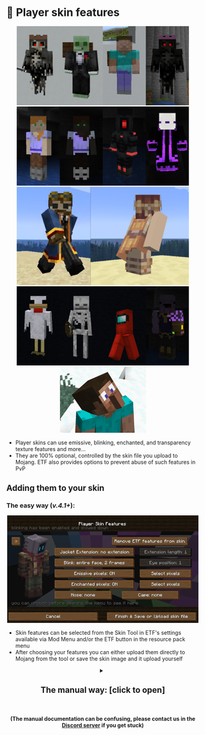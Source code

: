 # 🎨 Player skin features 

<div align="center">

<img src="skins1.png" alt="img" width="450"> <img src="skins2.png" alt="img" width="450"><br />
<img src="jacket.png" alt="img" width="450"><br />
<img src="skins3.png" alt="img" width="450"><br />
<img src="villager-nose.png" alt="img" width="225">


 </div>
 
- Player skins can use emissive, blinking, enchanted, and transparency texture features and more...
- They are 100% optional, controlled by the skin file you upload to Mojang. ETF also provides options to prevent abuse of such features in PvP

## Adding them to your skin

### The easy way (_v.4.1+_): 

<div align="center">

<img src="skin-tool.png" alt="Skin tool" width="500">

</div>

- Skin features can be selected from the Skin Tool in ETF's settings available via Mod Menu and/or the ETF button in the resource pack menu
- After choosing your features you can either upload them directly to Mojang from the tool or save the skin image and it upload yourself

<div align="center">

 <details><summary><h2>The manual way:  [click to open]</h2><br /><h4>(The manual documentation can be confusing, please contact us in the <a href="https://discord.com/invite/rURmwrzUcz">Discord server</a> if you get stuck)</h4></summary>

<img src="mod-data-detailed-example.png" alt="Example details" width="500">

<div align="left">

## Getting started

- First to enable the skin features in this mod you **must** put the marker in your skin file, this is the
  red,green,blue,white,black pixels just below the head texture in the example image above.

<table> 
<tr>
<td>

ETF can do this step for you **automatically** as of V2.7.0, simply open the mod menu settings and enable *"Apply skin
feature template to a copy of your skin"* then open a world enter third person & press F3+T. You will see a message in
chat when it is done, and you will find a copy of your skin in the minecraft directory folder called *"
ETF_player_skin_printout.png"* that has the example template applied to it ready for the next steps after getting
started.

</td>
</tr>
</table>

- This mod will ignore any skin without this so no one else can affect **YOUR** skin
- You will select your marker choices later these will be selected by putting specific colour pixels in the black boxes
  numbered 1 - 4 in the top left of the example image.   
  *(Note: these 4 boxes point to four other numbered boxes on the right-hand side of the example skin.)*
- The choices Box is the white and grey checkered box in the example image, it has been expanded into the top right to
  show you the numbers of those pixels you will fill this in later with specific pixel colours to select options for
  your skin
- The Color Guide at the bottom right is not required - it is provided in the example skins for you to grab the specific
  colors required for later choices. *(Note: each color corresponds to a number, this will be used later)*

- It is **highly** recommended you leave every unused pixel in your skin texture blank and transparent,
  if you have stray pixels filled they may accidentally trigger future added features

- I will promise now. As long as you leave unused parts of your skin file
  blank and transparent no future update will impact your skin unexpectedly.

___

## Transparency - [V2.3.0+]

- If the marker is present in your skin, you will then be able to use transparency in the head, body,RLeg, LLeg,RArm,
  and LArm, body parts *(this is disabled in vanilla)*.
- The total skin can not be less than 40% average transparency to prevent possible PVP abuse, an option has been added
  to override this for fun and only affects your point of view.
- Transparency can be separately Disabled for enemy team players to not be abused in PVP settings.  
  ![transparent](mod-skins/ghost.png)![transparent](mod-skins/slime.png)![transparent](mod-skins/chicken.png)
  ![transparent](mod-skins/skelly.png)![transparent](mod-skins/amogus.png)
- See examples above in the Ghost, Slime, Steve, Chicken, Skeleton, and Among us skins.

---

## Emissiveness / Glowing pixels - [V2.3.0+]

- If the marker is present in your skin, you will then be able to use emissiveness in your skin
- To enable Emissiveness you **must** choose **only one** numbered pixel
  in the marker and give it the Emissive color *(the pink in the marker choices list)  
  (for example putting the pink color in #1 in the marker will select all the pixels in the corresponding
  box to the right side of the skin with a #1, and a picture of the marker, in it. that box will be selected for
  emissive pixels)*
- After choosing a box on the right like this,
  any pixels present in that box will make identical pixels in the rest of the skin glow.  
  ![transparent](mod-skins/ghost.png)![transparent](mod-skins/robot.png)![transparent](mod-skins/thanos.png)
- See examples above in the Ghost, Robot, and Thanos's gauntlet

---

## Enchanted pixels - [V2.3.0+]

- If the marker is present in your skin, you will then be able to use enchanted pixels in your skin
- To enable enchanted pixels you **must** choose **only one** numbered pixel
  in the marker and give it the Enchanting color *(the cyan in the marker choices list)  
  (for example putting the cyan color in #2 in the marker will select all the pixels in the corresponding
  box to the right side of the skin with a #2, and a picture of the marker, in it. that box will be selected for
  enchanted pixels)*
- After choosing a box on the right like this,
  any pixels present in that box will make identical pixels in the rest of the skin appear enchanted.  
  ![transparent](mod-skins/alex.png)![transparent](mod-skins/wizard.png)![transparent](mod-skins/thanos.png)
- See examples above in the Alex, robed figure, and Thano's arm skins

---

## Blinking - [V2.3.0+]

- If the marker is present in your skin, you will then be able to have your skin blink periodically, but you must also
  choose what style of blinking,

```
- 1 pixel height Eyes      [V2.4.4+]
- 2 pixel height Eyes      [V2.4.4+]
- 3-4 pixel height Eyes    [V2.4.4+]
- Whole face texture blink 
```

#### 1 pixel blinking - [V2.4.4+]

If your skin's eyes are only 1 pixel tall - use this.

- First place a Red #3 pixel in Choice Box pixel #1 to enable 1 pixel blinking
- Then make a copy of the horizontal line of the skin's face where the eyes are, and change the
  eyes to be closed.
- Place this "closed eye copy" in the same place as the light purple line below the head in the Example Image.
- Next the mod needs to know where your eyes are, place a numbered Color from the Color Guide in Choice Box #4
  corresponding to the height of the skin's eyes   
  *(The head texture is 8 pixels tall with #1 being the top line of the head & #8 being the bottom)*  
  *(For Example Default Steve's eyes are at line #5, so you would place the Brown #5 pixel in Choice Box #4)*
- You are now done, the mod will take the light purple line below the head texture
  and replace your skin's eyes with it when it blinks  
  ![transparent](mod-skins/blink-option1.png)
- This skin uses the 1 pixel blinking

#### 2 pixel blinking - [V2.4.4+]

If your skin's eyes are only 2 pixels tall - use this.

- First place a Green #4 pixel in Choice Box pixel #1 to enable 2 pixel blinking
- Then make 2 copies of the 2 horizontal lines of the skin's face where the eyes are, and change 1 copy's
  eyes to be closed, and the other's eyes to be half closed.
- Place the "closed eye copy" in the same place as the light purple line & the purple line below the head in the Example
  Image.
- Place the "half closed eye copy" in the same place as the white / purple checkered area below the head in the Example
  Image.
- Next the mod needs to know where your eyes are, place a numbered Color from the Color Guide in Choice Box #4
  corresponding to the height of the skin's eyes topmost pixel   
  *(The head texture is 8 pixels tall with #1 being the top line of the head & #8 being the bottom)*  
  *(For Example Default Steve's eyes are at line #5, so you would place the Brown #5 pixel in Choice Box #4)*
- You are now done, the mod will take the appropriate eye copy below the head texture
  and replace your skin's eyes with it when it blinks  
  ![transparent](mod-skins/blink-option2.png)
- This skin uses the 2 pixel blinking

#### 3-4 pixel blinking - [V2.4.4+]

If your skin's eyes are only 3-4 pixels tall - use this.  
This actually only supports 4 pixels, but you can simply copy an additional *non-eye* line of the face if your eyes are
3 pixels high, and it will work fine :)

- First place a Brown #5 pixel in Choice Box pixel #1 to enable 4 pixel blinking
- Then make 2 copies of the 4 horizontal lines of the skin's face where the eyes are, and change 1 copy's
  eyes to be closed, and the other's eyes to be half closed.
- Place the "closed eye copy" in the same place as the pink & purple & checkerboard area below the head in the Example
  Image.
- Place the "half closed eye copy" in the same place as the white / green checkered area below the head's 2nd layer in
  the Example Image.
- Next the mod needs to know where your eyes are, place a numbered Color from the Color Guide in Choice Box #4
  corresponding to the height of the topmost pixel of the face you copied from *(where the eyes were)*   
  *(The head texture is 8 pixels tall with #1 being the top line of the head & #8 being the bottom)*  
  *(For Example Default Steve's eyes are at line #5, so you would place the Brown #5 pixel in Choice Box #4)*
- You are now done, the mod will take the appropriate eye copy below the head textures
  and replace your skin's eyes with it when it blinks  
  ![transparent](mod-skins/blink-option3.png)
- This skin uses this 3-4 pixel blinking

#### Whole face texture blinking

The whole face blinking option is the easiest way to do skin blinking but will use more space in the texture
and may limit what features can be used in the future, this is only recommended for eyes larger than
4 pixels or not 'typical' eyes

- First choose what kind of blinking you want, many skins have large eyes, so to smooth out blinking
  you can have either
- 1 frame of blinking (eye open & eye closed) or 2 frames (eye open & eye half closed & eye closed)
- to select one you must change the colour of Choice Box pixel #1 in the example above
- to Select 1 frame you must use exactly the Pink pixel #1 from the Color Guide, for 2 frames
  use the Light Blue #2 instead
- Once this is done you can now add blinking textures to your skin, make a copy of the front of
  your face and put it in the purple box with a #1 make this face have its eyes completely closed
- Repeat with the extra head layer for your face and put that in the purple box with #3, just in case you have pop-out
  eyes
- if you have selected a 2 frame blink repeat this process with purple boxes #2 & #4 except this time make the eyes half
  closed  
  ![transparent](mod-skins/chicken.png)![transparent](mod-skins/slime.png)
- You can see this in the Chicken & Slime Tuxedo skins

---

## Jacket / Dress Extensions - [V2.4.0+]

<img src="jacket.png" alt="img" width="400"/>

- This feature provides extension options for how minecraft renders the 'Jacket' layer of your minecraft
  skin *(the second layer that floats above your body)* and allows it to go up to 8 pixels further down
- Typical uses could be for Jackets, Dresses, Villager cloaks and Robes.
- The texturing is extremely straight forward, if enabled this feature will copy the contents of the top of the
  Legs floating skin layers and use them to build the extension *(these pixels are marked by a checkerboard pattern in
  the example image above)*.

To enable this feature **must** choose what ***Style*** of extension you want.  
This is done by putting a pixel of your choice in Choice Box #2, the numbers below correspond to the
colored pixels in the Color Guide

```
1. you will get the examples above where the extension is copied from the leg overlay which will still have the original texture.
2. the extension is still copied from the leg overlay, but it will also delete those pixels from the leg overlay texture itself leaving them clear.
3. same as #1 but with a wider extension
4. same as #2 but with a wider extension
5. same as #1 but will ignore the top of leg texture  [V2.4.4+]
6. same as #2 but will ignore the top of leg texture  [V2.4.4+]
7. same as #3 but will ignore the top of leg texture  [V2.4.4+]
8. same as #4 but will ignore the top of leg texture  [V2.4.4+]
```

Next you **must** choose what ***Length*** of extension you want.  
This is done by putting a pixel of your choice in Choice Box #3, The color of pixel you choose must
be one from the Color Guide.
The number for that color in the Color Guide will be the extension length from 1 to 8 pixels.

#### Example skins

![transparent](mod-skins/dress.png)![transparent](mod-skins/dress2.png)![transparent](mod-skins/coat.png)![transparent](mod-skins/steve-villager.png)

---

## Villager Nose - [V2.4.5+]

<img src="villager-nose.png" alt="img" width="300"/>

- This feature provides the option to have a Villager nose
- All you need to do is add a villager nose *(six villager nose colored pixels)* into you skin's face or floating face
  section

![transparent](mod-skins/steve-villager.png)  
*(this example has a villager nose and also has a working villager cloak using the jacket extension features)*
---

</div>

</details>

</div>
